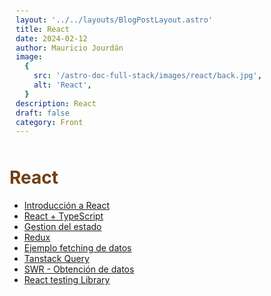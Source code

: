 ```yaml
---
layout: '../../layouts/BlogPostLayout.astro'
title: React
date: 2024-02-12
author: Mauricio Jourdán
image:
  {
    src: '/astro-doc-full-stack/images/react/back.jpg',
    alt: 'React',
  }
description: React
draft: false
category: Front
---
```


# React

- [Introducción a React](/astro-doc-full-stack/blog/react/introduccion-a-react)
- [React + TypeScript](/astro-doc-full-stack/blog/react/react-typescript)
- [Gestion del estado](/astro-doc-full-stack/blog/react/gestion-del-estado)
- [Redux](/astro-doc-full-stack/blog/react/redux) 
- [Ejemplo fetching de datos](/astro-doc-full-stack/blog/react/ejemplo-fetching-datos)
- [Tanstack Query](/astro-doc-full-stack/blog/react/tanstack-query)
- [SWR - Obtención de datos](/astro-doc-full-stack/blog/react/swr)
- [React testing Library](/astro-doc-full-stack/blog/react/react-testing-library) 


<style>
  h1 { color: #713f12; }
  h2 { color: #2563eb; }
  h3 { color: #a855f7; }
  img {
    width: 100%;
    height: 100%;
    object-fit: cover;
  }
  img[alt="Nest Inyección de dependencias."] {
  max-width:  400px;
  margin: 0 auto;
  display: block;
  }
  pre {
    padding: 10px;
  }
</style>

